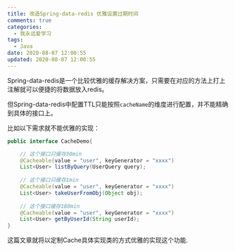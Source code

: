 ```yaml
---
title: 改造Spring-data-redis 优雅设置过期时间
comments: true
categories:
  - 我永远爱学习
tags:
  - Java
date: 2020-08-07 12:00:55
updated: 2020-08-07 12:00:55
---
```



Spring-data-redis是一个比较优雅的缓存解决方案，只需要在对应的方法上打上注解就可以便捷的将数据放入redis。

但Spring-data-redis中配置TTL只能按照`cacheName`的维度进行配置，并不能精确到具体的接口上。

比如以下需求就不能优雅的实现：
```java
public interface CacheDemo{

    // 这个接口只缓存30min
    @Cacheable(value = "user", keyGenerator = "xxxx")
    List<User> listByQuery(UserQuery query);
    
    // 这个接口只缓存1min
    @Cacheable(value = "user", keyGenerator = "xxxx")
    List<User> takeUserFromObj(Object obj);
    
    // 这个接口缓存180min
    @Cacheable(value = "user", keyGenerator = "xxxx")
    List<User> getByUserId(String userId);
}
```

这篇文章就将以定制Cache具体实现类的方式优雅的实现这个功能.
<!--more-->
